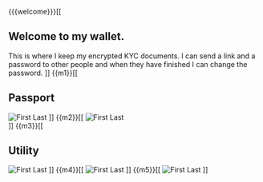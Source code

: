 {{{welcome}}}[[
## Welcome to my wallet. 

This is where I keep my encrypted KYC documents. I can send a link and a password to other people and when they have finished I can change the password.
]]
{{m1}}[[
## Passport
![First Last](https://upload.wikimedia.org/wikipedia/commons/5/56/Specimen_Personal_Information_Page_South_Korean_Passport.jpg)
]]
{{m2}}[[
![First Last](https://upload.wikimedia.org/wikipedia/commons/5/56/Specimen_Personal_Information_Page_South_Korean_Passport.jpg)  
]]
{{m3}}[[
## Utility

![First Last](https://www.nyc.gov/assets/dep/images/content/pages/pay-my-bills/sample-bill-1.gif)
]]
{{m4}}[[
![First Last](https://upload.wikimedia.org/wikipedia/commons/5/56/Specimen_Personal_Information_Page_South_Korean_Passport.jpg) 
]]
{{m5}}[[
![First Last](https://upload.wikimedia.org/wikipedia/commons/5/56/Specimen_Personal_Information_Page_South_Korean_Passport.jpg) 
]]
